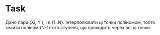 # Task
Дано пари (Xi, Yi), i є {1..N}. Інтерполювати ці точки поліномом, тобто знайти поліном (N-1)-ого ступеня, що проходить через всі ці точки. 
